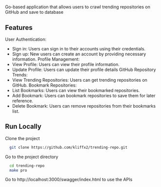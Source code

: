 
# 

Go-based application that allows users to crawl trending repositories on GitHub and save to database

## Features

User Authentication:
- Sign in: Users can sign in to their accounts using their credentials.
- Sign up: New users can create an account by providing necessary information.
Profile Management:
- View Profile: Users can view their profile information.
- Update Profile: Users can update their profile details
GitHub Repository Trends:
- View Trending Repositories: Users can get trending repositories on GitHub.
Bookmark Repositories:
- List Bookmarks: Users can view their bookmarked repositories.
- Add Bookmark: Users can bookmark repositories to save them for later reference.
- Delete Bookmark: Users can remove repositories from their bookmarks list.


## Run Locally

Clone the project

```bash
  git clone https://github.com/kliffx2/trending-repo.git
```

Go to the project directory

```bash
  cd trending-repo
  make pro
```

Go to http://localhost:3000/swagger/index.html to use the APIs
